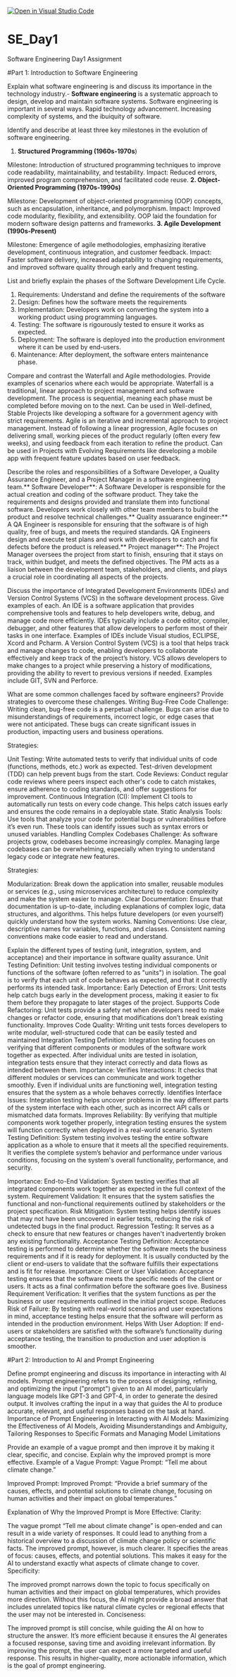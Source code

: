 [![Open in Visual Studio Code](https://classroom.github.com/assets/open-in-vscode-2e0aaae1b6195c2367325f4f02e2d04e9abb55f0b24a779b69b11b9e10269abc.svg)](https://classroom.github.com/online_ide?assignment_repo_id=18391916&assignment_repo_type=AssignmentRepo)
# SE_Day1
Software Engineering Day1 Assignment

#Part 1: Introduction to Software Engineering

Explain what software engineering is and discuss its importance in the technology industry.- 
**Software engineering** is a systematic approach to design, develop and maintain software systems. Software engineering is important in several ways. Rapid technology advancement. Increasing complexity of systems, and the ibuiquity of software.


Identify and describe at least three key milestones in the evolution of software engineering.   
1. **Structured Programming (1960s-1970s**)

Milestone: Introduction of structured programming techniques to improve code readability, maintainability, and testability.
Impact: Reduced errors, improved program comprehension, and facilitated code reuse.
**2. Object-Oriented Programming (1970s-1990s)**

Milestone: Development of object-oriented programming (OOP) concepts, such as encapsulation, inheritance, and polymorphism.
Impact: Improved code modularity, flexibility, and extensibility. OOP laid the foundation for modern software design patterns and frameworks.
**3. Agile Development (1990s-Present)**

Milestone: Emergence of agile methodologies, emphasizing iterative development, continuous integration, and customer feedback.
Impact: Faster software delivery, increased adaptability to changing requirements, and improved software quality through early and frequent testing.


List and briefly explain the phases of the Software Development Life Cycle.
1. Requirements: Understand and define the requirements of the software
2. Design: Defines how the software meets the requirements
3. Implementation: Developers work on converting the system into a working product using programming languages.
4. Testing: The software is rigourously tested to ensure it works as expected.
5. Deployment: The software is deployed into the production environment where it can be used by end-users.
6. Maintenance: After deployment, the software enters maintenance phase. 

Compare and contrast the Waterfall and Agile methodologies. Provide examples of scenarios where each would be appropriate.
Waterfall is a traditional, linear approach to project management and software development. The process is sequential, meaning each phase must be completed before moving on to the next. Can be used in Well-defined, Stable Projects like developing a software for a government agency with strict requirements. Agile is an iterative and incremental approach to project management. Instead of following a linear progression, Agile focuses on delivering small, working pieces of the product regularly (often every few weeks), and using feedback from each iteration to refine the product. Can be used in Projects with Evolving Requirements like developing a mobile app with frequent feature updates based on user feedback. 


Describe the roles and responsibilities of a Software Developer, a Quality Assurance Engineer, and a Project Manager in a software engineering team.** Software Developer**: A Software Developer is responsible for the actual creation and  coding of the software product.  They take the requirements and designs provided and translate them into functional software. Developers work closely with other team members to build the product and resolve technical challenges.** Quality assuarance engineer:** A QA Engineer is responsible for ensuring that the software is of high quality, free of bugs, and meets the required standards. QA Engineers design and execute test plans and work with developers to catch and fix defects before the product is released.** Project manager**: The Project Manager oversees the project from start to finish, ensuring that it stays on track, within budget, and meets the defined objectives. The PM acts as a liaison between the development team, stakeholders, and clients, and plays a crucial role in coordinating all aspects of the projects. 


Discuss the importance of Integrated Development Environments (IDEs) and Version Control Systems (VCS) in the software development process. Give examples of each. An IDE is a software application that provides comprehensive tools and features to help developers write, debug, and manage code more efficiently. IDEs typically include a code editor, compiler, debugger, and other features that allow developers to perform most of their tasks in one interface. Examples of IDEs include Visual studios, ECLIPSE, Xcord and Pcharm. A Version Control System (VCS) is a tool that helps track and manage changes to code, enabling developers to collaborate effectively and keep track of the project’s history. VCS allows developers to make changes to a project while preserving a history of modifications, providing the ability to revert to previous versions if needed. Examples include GIT, SVN and Perforce. 


What are some common challenges faced by software engineers? Provide strategies to overcome these challenges.    Writing Bug-Free Code
Challenge: Writing clean, bug-free code is a perpetual challenge. Bugs can arise due to misunderstandings of requirements, incorrect logic, or edge cases that were not anticipated. These bugs can create significant issues in production, impacting users and business operations.

Strategies:

Unit Testing: Write automated tests to verify that individual units of code (functions, methods, etc.) work as expected. Test-driven development (TDD) can help prevent bugs from the start.
Code Reviews: Conduct regular code reviews where peers inspect each other's code to catch mistakes, ensure adherence to coding standards, and offer suggestions for improvement.
Continuous Integration (CI): Implement CI tools to automatically run tests on every code change. This helps catch issues early and ensures the code remains in a deployable state.
Static Analysis Tools: Use tools that analyze your code for potential bugs or vulnerabilities before it’s even run. These tools can identify issues such as syntax errors or unused variables.
Handling Complex Codebases
Challenge: As software projects grow, codebases become increasingly complex. Managing large codebases can be overwhelming, especially when trying to understand legacy code or integrate new features.

Strategies:

Modularization: Break down the application into smaller, reusable modules or services (e.g., using microservices architecture) to reduce complexity and make the system easier to manage.
Clear Documentation: Ensure that documentation is up-to-date, including explanations of complex logic, data structures, and algorithms. This helps future developers (or even yourself) quickly understand how the system works.
Naming Conventions: Use clear, descriptive names for variables, functions, and classes. Consistent naming conventions make code easier to read and understand.

Explain the different types of testing (unit, integration, system, and acceptance) and their importance in software quality assurance.     Unit Testing
Definition:
Unit testing involves testing individual components or functions of the software (often referred to as "units") in isolation. The goal is to verify that each unit of code behaves as expected, and that it correctly performs its intended task. 
Importance:
Early Detection of Errors: Unit tests help catch bugs early in the development process, making it easier to fix them before they propagate to later stages of the project.
Supports Code Refactoring: Unit tests provide a safety net when developers need to make changes or refactor code, ensuring that modifications don’t break existing functionality.
Improves Code Quality: Writing unit tests forces developers to write modular, well-structured code that can be easily tested and maintained
Integration Testing
Definition:
Integration testing focuses on verifying that different components or modules of the software work together as expected. After individual units are tested in isolation, integration tests ensure that they interact correctly and data flows as intended between them. Importance:
Verifies Interactions: It checks that different modules or services can communicate and work together smoothly. Even if individual units are functioning well, integration testing ensures that the system as a whole behaves correctly.
Identifies Interface Issues: Integration testing helps uncover problems in the way different parts of the system interface with each other, such as incorrect API calls or mismatched data formats.
Improves Reliability: By verifying that multiple components work together properly, integration testing ensures the system will function correctly when deployed in a real-world scenario. 
 System Testing
Definition:
System testing involves testing the entire software application as a whole to ensure that it meets all the specified requirements. It verifies the complete system’s behavior and performance under various conditions, focusing on the system's overall functionality, performance, and security.

Importance:
End-to-End Validation: System testing verifies that all integrated components work together as expected in the full context of the system.
Requirement Validation: It ensures that the system satisfies the functional and non-functional requirements outlined by stakeholders or the project specification.
Risk Mitigation: System testing helps identify issues that may not have been uncovered in earlier tests, reducing the risk of undetected bugs in the final product.
Regression Testing: It serves as a check to ensure that new features or changes haven't inadvertently broken any existing functionality.
 Acceptance Testing
Definition:
Acceptance testing is performed to determine whether the software meets the business requirements and if it is ready for deployment. It is usually conducted by the client or end-users to validate that the software fulfills their expectations and is fit for release. 
Importance:
Client or User Validation: Acceptance testing ensures that the software meets the specific needs of the client or users. It acts as a final confirmation before the software goes live.
Business Requirement Verification: It verifies that the system functions as per the business or user requirements outlined in the initial project scope.
Reduces Risk of Failure: By testing with real-world scenarios and user expectations in mind, acceptance testing helps ensure that the software will perform as intended in the production environment.
Helps With User Adoption: If end-users or stakeholders are satisfied with the software’s functionality during acceptance testing, the transition to production and user adoption is smoother.


#Part 2: Introduction to AI and Prompt Engineering


Define prompt engineering and discuss its importance in interacting with AI models.  Prompt engineering refers to the process of designing, refining, and optimizing the input ("prompt") given to an AI model, particularly language models like GPT-3 and GPT-4, in order to generate the desired output. It involves crafting the input in a way that guides the AI to produce accurate, relevant, and useful responses based on the task at hand.
Importance of Prompt Engineering in Interacting with AI Models: Maximizing the Effectiveness of AI Models, Avoiding Misunderstandings and Ambiguity, Tailoring Responses to Specific Formats and Managing Model Limitations


Provide an example of a vague prompt and then improve it by making it clear, specific, and concise. Explain why the improved prompt is more effective.  Example of a Vague Prompt:
Vague Prompt:
“Tell me about climate change.”

Improved Prompt:
Improved Prompt:
“Provide a brief summary of the causes, effects, and potential solutions to climate change, focusing on human activities and their impact on global temperatures.”

Explanation of Why the Improved Prompt is More Effective:
Clarity:

The vague prompt “Tell me about climate change” is open-ended and can result in a wide variety of responses. It could lead to anything from a historical overview to a discussion of climate change policy or scientific facts.
The improved prompt, however, is much clearer. It specifies the areas of focus: causes, effects, and potential solutions. This makes it easy for the AI to understand exactly what aspects of climate change to cover.
Specificity:

The improved prompt narrows down the topic to focus specifically on human activities and their impact on global temperatures, which provides more direction. Without this focus, the AI might provide a broad answer that includes unrelated topics like natural climate cycles or regional effects that the user may not be interested in.
Conciseness:

The improved prompt is still concise, while guiding the AI on how to structure the answer. It’s more efficient because it ensures the AI generates a focused response, saving time and avoiding irrelevant information.
By improving the prompt, the user can expect a more targeted and useful response. This results in higher-quality, more actionable information, which is the goal of prompt engineering.




